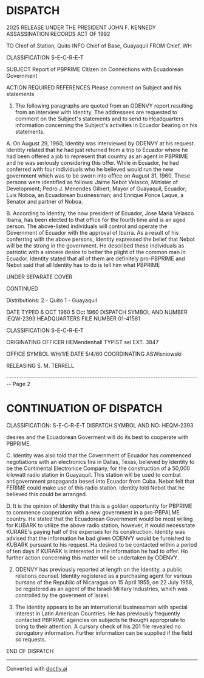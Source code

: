 # DISPATCH

2025 RELEASE UNDER THE PRESIDENT JOHN F. KENNEDY ASSASSINATION RECORDS ACT OF 1992

TO Chief of Station, Quito
INFO Chief of Base, Guayaquil
FROM Chief, WH

CLASSIFICATION
S-E-C-R-E-T

SUBJECT Report of PBPRIME Citizen on Connections with Ecuadorean Government

ACTION REQUIRED REFERENCES
Please comment on Subject and his statements

1. The following paragraphs are quoted from an ODENVY report resulting from an interview with Identity. The addressees are requested to comment on the Subject's statements and to send to Headquarters information concerning the Subject's activities in Ecuador bearing on his statements.

A. On August 29, 1960, Identity was interviewed by ODENVY at his request. Identity related that he had just returned from a trip to Ecuador where he had been offered a job to represent that country as an agent in PBPRIME and he was seriously considering this offer. While in Ecuador, he had conferred with four individuals who he believed would run the new government which was to be sworn into office on August 31, 1960. These persons were identified as follows: Jaime Nebot Velasco, Minister of Development; Pedro J. Menendes Gilbert, Mayor of Guayaquil, Ecuador; Luis Noboa, an Ecuadorean businessman; and Enrique Ponce Laque, a Senator and partner of Noboa.

B. According to Identity, the now president of Ecuador, Jose Maria Velasco Ibarra, has been elected to that office for the fourth time and is an aged person. The above-listed individuals will control and operate the Government of Ecuador with the approval of Ibarra. As a result of his conferring with the above persons, Identity expressed the belief that Nebot will be the strong in the government. He described these individuals as patriotic with a sincere desire to better the plight of the common man in Ecuador. Identity stated that all of them are definitely pro-PBPRIME and Nebot said that all Identity has to do is tell him what PBPRIME

UNDER SEPARATE COVER

CONTINUED

Distributions:
2 - Quito
1 - Guayaquil

DATE TYPED
6 OCT 1960
5 Oct 1960
DISPATCH SYMBOL AND NUMBER
IEQW-2393
HEADQUARTERS FILE NUMBER
01-41581

CLASSIFICATION
S-E-C-R-E-T

ORIGINATING
OFFICER
HEMendenhall
TYPIST
sel
EXT.
3847

OFFICE SYMBOL
WH/1/E
DATE
5/4/60
COORDINATING
ASWisniowski

RELEASING
S. M. TERRELL


-------------------------------------------------------------------------------- Page 2

# CONTINUATION OF DISPATCH

CLASSIFICATION: S-E-C-R-E-T   DISPATCH SYMBOL AND NO: HEQM-2393

desires and the Ecuadorean Goverment will do its best to cooperate with PBPRIME.

C. Identity was also told that the Covernment of Ecuador has commenced negotiations with an electronics fira in Dallas, Texas, believed by Identity to be the Continental Electronice Company, for the construction of a 50,000 kilowatt radio station in Guayaquil. This station will be used to combat antigovernment propaganda besed into Ecuador from Cuba. Nebot felt that FERIME could make use of this radio station. Identity told Nebot that he believed this could be arranged.

D. It is the opinion of Identity that this is a golden opportunity for PBPRIME to commence cooperation with a new government in a pro-PBPALME country. He stated that the Ecuadorean Government would be most willing for KUBARK to utilize the above radio station, however, it would necessitate KURARE's paying half of the expenses for its construction. Identity was advised that the information he bad given ODENVY would be furnished to KUBARK pursuant to his request. Ha desired to be contacted within a period of ten days if KURARK is interested in the information he had to offer. Ho further action concerning this matter will be undertaken by ODENVY.

2. ODENVY has previously reported at length on the Identity, a public relations counsel. Identity registered as a purchasing agent for various bursans of the Republic of Nicaragus on 15 April 1955, on 22 July 1958, be registered as an agent of the Israeli Military Industries, which was controlled by the goverment of Israel.

3. The Identity appears to be an international businessman with special interest in Latin American Countries. He has previously frequently contacted PBPRIME agencies on subjects he thought appropriate to bring to their attention. A cursory check of his 201 file revealed no derogatory information. Further information can be supplied if the field so requests.

END OF DISPATCH


---
Converted with [doctly.ai](https://doctly.ai)